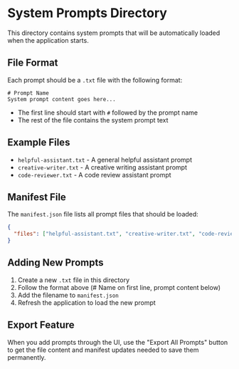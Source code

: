 # System Prompts Directory

This directory contains system prompts that will be automatically loaded when the application starts.

## File Format

Each prompt should be a `.txt` file with the following format:

```
# Prompt Name
System prompt content goes here...
```

- The first line should start with `#` followed by the prompt name
- The rest of the file contains the system prompt text

## Example Files

- `helpful-assistant.txt` - A general helpful assistant prompt
- `creative-writer.txt` - A creative writing assistant prompt
- `code-reviewer.txt` - A code review assistant prompt

## Manifest File

The `manifest.json` file lists all prompt files that should be loaded:

```json
{
  "files": ["helpful-assistant.txt", "creative-writer.txt", "code-reviewer.txt"]
}
```

## Adding New Prompts

1. Create a new `.txt` file in this directory
2. Follow the format above (# Name on first line, prompt content below)
3. Add the filename to `manifest.json`
4. Refresh the application to load the new prompt

## Export Feature

When you add prompts through the UI, use the "Export All Prompts" button to get the file content and manifest updates needed to save them permanently.
